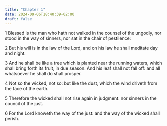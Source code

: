 ```yaml
---
title: "Chapter 1"
date: 2024-09-06T18:40:39+02:00
draft: false
---
```




1 Blessed is the man who hath not walked in the counsel of the ungodly, nor stood in the way of sinners, nor sat in the chair of pestilence:

2 But his will is in the law of the Lord, and on his law he shall meditate day and night.

3 And he shall be like a tree which is planted near the running waters, which shall bring forth its fruit, in due season. And his leaf shall not fall off: and all whatsoever he shall do shall prosper.

4 Not so the wicked, not so: but like the dust, which the wind driveth from the face of the earth.

5 Therefore the wicked shall not rise again in judgment: nor sinners in the council of the just.

6 For the Lord knoweth the way of the just: and the way of the wicked shall perish.


